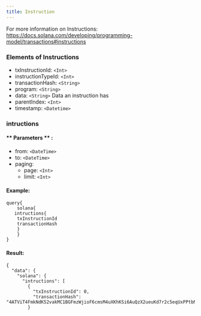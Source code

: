 ```yaml
---
title: Instruction
---
```


For more information on Instructions: https://docs.solana.com/developing/programming-model/transactions#instructions

### Elements of Instructions
* txInstructionId: `<Int>` 
* instructionTypeId: `<Int>` 
* transactionHash: `<String>` 
* program: `<String>` 
* data: `<String>` Data an instruction has
* parentIndex: `<Int>` 
* timestamp: `<Datetime>`


### intructions

#### ** Parameters ** : 
- from: `<DateTime>` 
- to: `<DateTime>` 
- paging: 
  - page: `<Int>` 
  - limit: `<Int>`


#### Example:
```
query{
	solana{
   intructions{
    txInstructionId
    transactionHash
  	}
	}
}
```

#### Result:
```
{
  "data": {
    "solana": {
      "intructions": [
        {
          "txInstructionId": 0,
          "transactionHash": "4ATViT4FmkNdK52vakMC1BGFmzWjioF6cmsM4uXKhKSi6AuQzX2ueuKd7r2c5eqUxPPtbNCwJnH6nhAhLsj955YF"
        }
```
